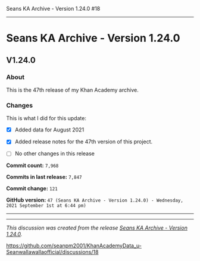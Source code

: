 Seans KA Archive - Version 1.24.0 #18

***

# Seans KA Archive - Version 1.24.0

## V1.24.0

### About

This is the 47th release of my Khan Academy archive. <!-- This is a follow-up to the first September 2021 monthly release. !-->

### Changes

This is what I did for this update:

<!-- > * Deleted all `IGNORE.md` files for July 2021 (deleted `93` `IGNORE.md` files) !-->

- [x] Added data for August 2021

- [x] Added release notes for the 47th version of this project.

- [ ] No other changes in this release

**Commit count:** `7,968`

**Commits in last release:** `7,847`

**Commit change:** `121`

**GitHub version:** `47 (Seans KA Archive - Version 1.24.0) - Wednesday, 2021 September 1st at 6:44 pm)`

***

<hr /><em>This discussion was created from the release <a href='https://github.com/seanpm2001/KhanAcademyData_u-Seanwallawallaofficial/releases/tag/V1.24.0'>Seans KA Archive - Version 1.24.0</a>.</em>

https://github.com/seanpm2001/KhanAcademyData_u-Seanwallawallaofficial/discussions/18
